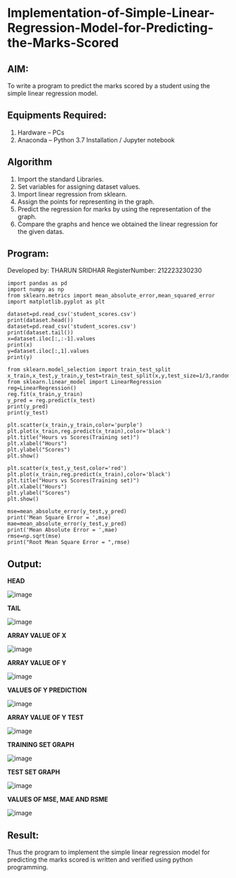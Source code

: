 # Implementation-of-Simple-Linear-Regression-Model-for-Predicting-the-Marks-Scored

## AIM:
To write a program to predict the marks scored by a student using the simple linear regression model.

## Equipments Required:
1. Hardware – PCs
2. Anaconda – Python 3.7 Installation / Jupyter notebook

## Algorithm
1. Import the standard Libraries.
2. Set variables for assigning dataset values.
3. Import linear regression from sklearn.
4. Assign the points for representing in the graph.
5. Predict the regression for marks by using the representation of the graph.
6. Compare the graphs and hence we obtained the linear regression for the given datas.

## Program:
Developed by: THARUN SRIDHAR
RegisterNumber: 212223230230
```
import pandas as pd
import numpy as np
from sklearn.metrics import mean_absolute_error,mean_squared_error
import matplotlib.pyplot as plt

dataset=pd.read_csv('student_scores.csv')
print(dataset.head())
dataset=pd.read_csv('student_scores.csv')
print(dataset.tail())
x=dataset.iloc[:,:-1].values
print(x)
y=dataset.iloc[:,1].values
print(y)

from sklearn.model_selection import train_test_split
x_train,x_test,y_train,y_test=train_test_split(x,y,test_size=1/3,random_state=0)
from sklearn.linear_model import LinearRegression
reg=LinearRegression()
reg.fit(x_train,y_train)
y_pred = reg.predict(x_test)
print(y_pred)
print(y_test)

plt.scatter(x_train,y_train,color='purple')
plt.plot(x_train,reg.predict(x_train),color='black')
plt.title("Hours vs Scores(Training set)")
plt.xlabel("Hours")
plt.ylabel("Scores")
plt.show()

plt.scatter(x_test,y_test,color='red')
plt.plot(x_train,reg.predict(x_train),color='black')
plt.title("Hours vs Scores(Training set)")
plt.xlabel("Hours")
plt.ylabel("Scores")
plt.show()

mse=mean_absolute_error(y_test,y_pred)
print('Mean Square Error = ',mse)
mae=mean_absolute_error(y_test,y_pred)
print('Mean Absolute Error = ',mae)
rmse=np.sqrt(mse)
print("Root Mean Square Error = ",rmse)
```

## Output:

**HEAD**

![image](https://github.com/user-attachments/assets/171aeaf0-4ea5-4264-8c3c-76ac347abbd4)

**TAIL**

![image](https://github.com/user-attachments/assets/c73dc8e8-7a93-4d90-9c94-46acbd70a75f)

**ARRAY VALUE OF X**

![image](https://github.com/user-attachments/assets/ae076d3f-377d-4c02-9c7c-d971d914ff39)

**ARRAY VALUE OF Y**

![image](https://github.com/user-attachments/assets/6e9fb846-6781-425c-81d0-0ec7ed2d0a5f)

**VALUES OF Y PREDICTION**

![image](https://github.com/user-attachments/assets/b6cf8083-823e-4c99-9b0e-f76798dde8a1)

**ARRAY VALUE OF Y TEST**

![image](https://github.com/user-attachments/assets/0281f60c-0393-482c-a930-547e89ccf3ae)

**TRAINING SET GRAPH**

![image](https://github.com/user-attachments/assets/7c5a2d63-7cc4-4b65-9ade-08b92036ab63)

**TEST SET GRAPH**

![image](https://github.com/user-attachments/assets/315f454d-e08c-4ee8-87f7-4f9cc1146768)

**VALUES OF MSE, MAE AND RSME**

![image](https://github.com/user-attachments/assets/546780ad-5b2c-4908-ac4f-a886d2cdb2a4)



## Result:
Thus the program to implement the simple linear regression model for predicting the marks scored is written and verified using python programming.
